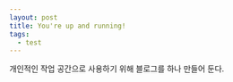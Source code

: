 ```yaml
---
layout: post
title: You're up and running!
tags:
  - test
---
```


개인적인 작업 공간으로 사용하기 위해 블로그를 하나 만들어 둔다.